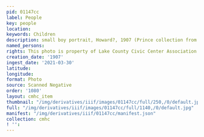 ```yaml
---
pid: 01147cc
label: People
key: people
location: 
keywords: Children
description: small boy portrait, Howard?, 1907 (Prince collection from Canada)
named_persons: 
rights: This photo is property of Lake County Civic Center Association.
creation_date: '1907'
ingest_date: '2021-03-30'
latitude: 
longitude: 
format: Photo
source: Scanned Negative
order: '1080'
layout: cmhc_item
thumbnail: "/img/derivatives/iiif/images/01147cc/full/250,/0/default.jpg"
full: "/img/derivatives/iiif/images/01147cc/full/1140,/0/default.jpg"
manifest: "/img/derivatives/iiif/01147cc/manifest.json"
collection: cmhc
! '': 
---
```

